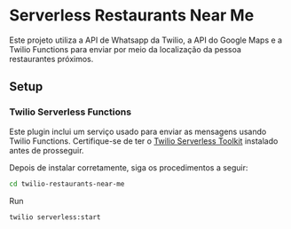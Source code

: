 # Serverless Restaurants Near Me

Este projeto utiliza a API de Whatsapp da Twilio, a API do Google Maps e a Twilio Functions para enviar por meio da localização da pessoa restaurantes próximos.

## Setup

### Twilio Serverless Functions

Este plugin inclui um serviço usado para enviar as mensagens usando Twilio Functions. Certifique-se de ter o [Twilio Serverless Toolkit](https://www.twilio.com/docs/labs/serverless-toolkit/getting-started) instalado antes de prosseguir.

Depois de instalar corretamente, siga os procedimentos a seguir:

```bash
cd twilio-restaurants-near-me
```

Run

```bash
twilio serverless:start
```
